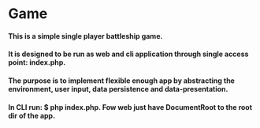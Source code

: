 # Game
#### This is a simple single player battleship game.
#### It is designed to be run as web and cli application through single access point: index.php.
#### The purpose is to implement flexible enough app by abstracting the environment, user input, data persistence and data-presentation.
#### In CLI run: $ php index.php. Fow web just have DocumentRoot to the root dir of the app.

